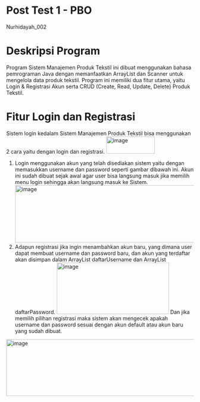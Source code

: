 # Post Test 1 - PBO
Nurhidayah_002

# Deskripsi Program
Program Sistem Manajemen Produk Tekstil ini dibuat menggunakan bahasa pemrograman Java dengan memanfaatkan ArrayList dan Scanner untuk mengelola data produk tekstil. Program ini memiliki dua fitur utama, yaitu Login & Registrasi Akun serta CRUD (Create, Read, Update, Delete) Produk Tekstil.

# Fitur Login dan Registrasi
Sistem login kedalam Sistem Manajemen Produk Tekstil bisa menggunakan 2 cara yaitu dengan login dan registrasi.
     <img width="130" height="46" alt="image" src="https://github.com/user-attachments/assets/16471793-b824-4205-8850-7959b5868a7c" />
1. Login menggunakan akun yang telah disediakan sistem yaitu dengan memasukkan username dan password seperti gambar dibawah ini. Akun ini sudah dibuat sejak awal agar user bisa langsung masuk jika memilih menu login sehingga akan langsung masuk ke Sistem.
     <img width="695" height="154" alt="image" src="https://github.com/user-attachments/assets/e35e5f1f-5294-46b1-a116-03401a0dc015" />
2. Adapun registrasi jika ingin menambahkan akun baru, yang dimana user dapat membuat username dan password baru, dan akun yang terdaftar akan disimpan dalam ArrayList daftarUsername dan ArrayList daftarPassword. 
     <img width="301" height="138" alt="image" src="https://github.com/user-attachments/assets/385fbb47-4992-48ee-939c-dd5dcdeae5e1" />
Dan jika memilih pilihan registrasi maka sistem akan mengecek apakah username dan password sesuai dengan akun default atau akun baru yang sudah dibuat.
<img width="696" height="152" alt="image" src="https://github.com/user-attachments/assets/846c2a59-54f8-4e58-831b-f442e09a391d" />
